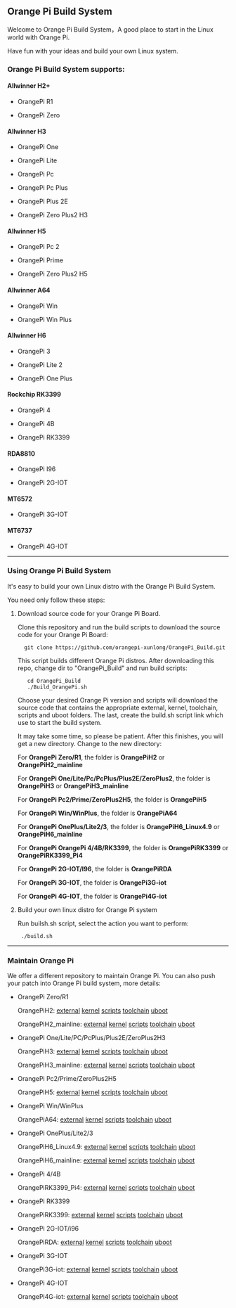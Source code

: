 Orange Pi Build System
---------------------------------------

Welcome to Orange Pi Build System，A good place to start in the Linux world with Orange Pi.

Have fun with your ideas and build your own Linux system.

### Orange Pi Build System supports:

#### Allwinner H2+
	
  * OrangePi R1				
 
  * OrangePi Zero	
  
#### Allwinner H3

  * OrangePi One			

  * OrangePi Lite			
	
  * OrangePi Pc				

  * OrangePi Pc Plus			

  * OrangePi Plus 2E			

  * OrangePi Zero Plus2 H3		

#### Allwinner H5

  * OrangePi Pc 2			

  * OrangePi Prime			

  * OrangePi Zero Plus2 H5	
  
#### Allwinner A64

  * OrangePi Win			
  
  * OrangePi Win Plus	
  
#### Allwinner H6  

  * OrangePi 3				

  * OrangePi Lite 2			

  * OrangePi One Plus			
  
#### Rockchip RK3399
  
  * OrangePi 4
  
  * OrangePi 4B
  
  * OrangePi RK3399
  
#### RDA8810
  
  * OrangePi I96			

  * OrangePi 2G-IOT			

#### MT6572

  * OrangePi 3G-IOT			
  
#### MT6737
		
  * OrangePi 4G-IOT			

-----------------------------------------------------------------

### Using Orange Pi Build System

It's easy to build your own Linux distro with the Orange Pi Build System.

You need only follow these steps:

   1. Download source code for your Orange Pi Board.

      Clone this  repository and run the build scripts to download the
      source code for your Orange Pi Board:
      
      ```
        git clone https://github.com/orangepi-xunlong/OrangePi_Build.git
      ```
      
      This script builds different Orange Pi distros.
      After downloading this repo, change dir to "OrangePi_Build"
      and run build scripts:
      
      ```
         cd OrangePi_Build
         ./Build_OrangePi.sh
      ```
     
      Choose your desired Orange Pi version
      and scripts will download the source code that contains the appropriate external, kernel, toolchain, scripts and uboot folders. The last, create the build.sh script link which use to start the build system.

      It may take some time, so please be patient.
      After this finishes, you will get a new directory. Change to the new directory: 

      For **OrangePi Zero/R1**, the folder is **OrangePiH2** or **OrangePiH2_mainline**

      For **OrangePi One/Lite/Pc/PcPlus/Plus2E/ZeroPlus2**, the folder is **OrangePiH3** or **OrangePiH3_mainline**

      For **OrangePi Pc2/Prime/ZeroPlus2H5**, the folder is **OrangePiH5**

      For **OrangePi Win/WinPlus**, the folder is **OrangePiA64**

      For **OrangePi OnePlus/Lite2/3**, the folder is **OrangePiH6_Linux4.9** or **OrangePiH6_mainline**

      For **OrangePi OrangePi 4/4B/RK3399**, the folder is **OrangePiRK3399** or **OrangePiRK3399_Pi4**

      For **OrangePi 2G-IOT/I96**, the folder is **OrangePiRDA**

      For **OrangePi 3G-IOT**, the folder is **OrangePi3G-iot**

      For **OrangePi 4G-IOT**, the folder is **OrangePi4G-iot**

   2. Build  your own linux distro for Orange Pi system
 
      Run builsh.sh script, select the action you want to perform:
     
      ```
       ./build.sh
      ```

------------------------------------------------------------------

### Maintain Orange Pi

  We offer a different repository to maintain Orange Pi. You can also push your patch
  into Orange Pi build system, more details:
  
  * OrangePi Zero/R1
  
    OrangePiH2: 
    [external](https://github.com/orangepi-xunlong/external/tree/orangepi-h3_v1.0)
    [kernel](https://github.com/orangepi-xunlong/OrangePiH3_kernel)
    [scripts](https://github.com/orangepi-xunlong/scripts/tree/orangepi-h2h3)
    [toolchain](https://github.com/orangepi-xunlong/toolchain/tree/arm-linux-gnueabi-1.13.1)
    [uboot](https://github.com/orangepi-xunlong/OrangePiH3_uboot)
   
    OrangePiH2_mainline: 
    [external](https://github.com/orangepi-xunlong/external/tree/orangepi-h3_v1.0)
    [kernel](https://github.com/orangepi-xunlong/mainline_kernel/tree/orangepi-h3)
    [scripts](https://github.com/orangepi-xunlong/scripts/tree/orangepi-h2h3)
    [toolchain](https://github.com/orangepi-xunlong/toolchain/tree/arm-linux-gnueabihf-7.2.1)
    [uboot](https://github.com/orangepi-xunlong/mainline_uboot)
   
  * OrangePi One/Lite/PC/PcPlus/Plus2E/ZeroPlus2H3

    OrangePiH3: 
    [external](https://github.com/orangepi-xunlong/external/tree/orangepi-h3_v1.0)
    [kernel](https://github.com/orangepi-xunlong/OrangePiH3_kernel)
    [scripts](https://github.com/orangepi-xunlong/scripts/tree/orangepi-h2h3)
    [toolchain](https://github.com/orangepi-xunlong/toolchain/tree/arm-linux-gnueabi-1.13.1)
    [uboot](https://github.com/orangepi-xunlong/OrangePiH3_uboot)
    
    OrangePiH3_mainline: 
    [external](https://github.com/orangepi-xunlong/external/tree/orangepi-h3_v1.0)
    [kernel](https://github.com/orangepi-xunlong/mainline_kernel/tree/orangepi-h3)
    [scripts](https://github.com/orangepi-xunlong/scripts/tree/orangepi-h2h3)
    [toolchain](https://github.com/orangepi-xunlong/toolchain/tree/arm-linux-gnueabihf-7.2.1)
    [uboot](https://github.com/orangepi-xunlong/mainline_uboot)
    
  * OrangePi Pc2/Prime/ZeroPlus2H5
  
    OrangePiH5: 
    [external](https://github.com/orangepi-xunlong/OrangePiH5_external)
    [kernel](https://github.com/orangepi-xunlong/OrangePiH5_kernel)
    [scripts](https://github.com/orangepi-xunlong/OrangePiH5_scripts)
    [toolchain](https://github.com/orangepi-xunlong/OrangePiH5_toolchain)
    [uboot](https://github.com/orangepi-xunlong/OrangePiH5_uboot)
  
  * OrangePi Win/WinPlus

    OrangePiA64: 
    [external](https://github.com/orangepi-xunlong/OrangePiA64_external)
    [kernel](https://github.com/orangepi-xunlong/OrangePiA64_kernel)
    [scripts](https://github.com/orangepi-xunlong/OrangePiA64_scripts)
    [toolchain](https://github.com/orangepi-xunlong/OrangePiA64_toolchain)
    [uboot](https://github.com/orangepi-xunlong/OrangePiA64_uboot)

  * OrangePi OnePlus/Lite2/3

    OrangePiH6_Linux4.9: 
    [external](https://github.com/orangepi-xunlong/external)
    [kernel](https://github.com/orangepi-xunlong/OrangePiH6_Linux4_9)
    [scripts](https://github.com/orangepi-xunlong/external/tree/orangepi-h6_v2.0.2)
    [toolchain](https://github.com/orangepi-xunlong/toolchain/tree/aarch64-linux-gnu-4.9)
    [uboot](https://github.com/orangepi-xunlong/OrangePiH6_uboot/tree/Linux4.9)
    
    OrangePiH6_mainline: 
    [external](https://github.com/orangepi-xunlong/external/tree/orangepi-h6_v2.0.2)
    [kernel](https://github.com/orangepi-xunlong/mainline_kernel/tree/orangepi-h6)
    [scripts](https://github.com/orangepi-xunlong/scripts/tree/orangepi-h6_v2.0.2)
    [toolchain](https://github.com/orangepi-xunlong/toolchain/tree/aarch64-linux-gnu-7.4.1)
    [uboot](https://github.com/orangepi-xunlong/mainline_uboot/tree/orangepi-h6)
    
  * OrangePi 4/4B

    OrangePiRK3399_Pi4: 
    [external](https://github.com/orangepi-xunlong/OrangePiRK3399_external/tree/orangepi_4)
    [kernel](https://github.com/orangepi-xunlong/OrangePiRK3399_kernel.git)
    [scripts](https://github.com/orangepi-xunlong/OrangePiRK3399_scripts/tree/orangepi_4)
    [toolchain](https://github.com/orangepi-xunlong/toolchain/tree/aarch64-linux-gnu-6.3)
    [uboot](https://github.com/orangepi-xunlong/OrangePiRK3399_uboot.git)  
    
  * OrangePi RK3399 

    OrangePiRK3399: 
    [external](https://github.com/orangepi-xunlong/OrangePiRK3399_external.git)
    [kernel](https://github.com/orangepi-xunlong/OrangePiRK3399_kernel/tree/linux4.4.103)
    [scripts](https://github.com/orangepi-xunlong/OrangePiRK3399_scripts.git)
    [toolchain](https://github.com/orangepi-xunlong/toolchain/tree/aarch64-linux-gnu-6.3)
    [uboot](https://github.com/orangepi-xunlong/OrangePiRK3399_uboot/tree/orangepi_rk3399)
    
  * OrangePi 2G-IOT/i96
  
    OrangePiRDA: 
    [external](https://github.com/orangepi-xunlong/OrangePiRDA_kernel.git)
    [kernel](https://github.com/orangepi-xunlong/OrangePiRDA_kernel.git)
    [scripts](https://github.com/orangepi-xunlong/OrangePiRDA_kernel.git)
    [toolchain](https://github.com/orangepi-xunlong/OrangePiRDA_kernel.git)
    [uboot](https://github.com/orangepi-xunlong/OrangePiRDA_kernel.git)
    
  * OrangePi 3G-IOT

    OrangePi3G-iot: 
    [external](https://github.com/orangepi-xunlong/OrangePi3G-iot_external.git)
    [kernel](https://github.com/orangepi-xunlong/OrangePi3G-iot_kernel.git)
    [scripts](https://github.com/orangepi-xunlong/OrangePi3G-iot_scripts.git)
    [toolchain](https://github.com/orangepi-xunlong/OrangePi3G-iot_toolchain.git)
    [uboot](https://github.com/orangepi-xunlong/OrangePi3G-iot_bootloader.git)
    
  * OrangePi 4G-IOT

    OrangePi4G-iot: 
    [external](https://github.com/orangepi-xunlong/OrangePi4G-iot_external.git)
    [kernel](https://github.com/orangepi-xunlong/OrangePi4G-iot_kernel.git)
    [scripts](https://github.com/orangepi-xunlong/OrangePi4G-iot_scripts.git)
    [toolchain](https://github.com/orangepi-xunlong/OrangePi4G-iot_toolchain.git)
    [uboot](https://github.com/orangepi-xunlong/OrangePi4G-iot_bootloader.git)
 
